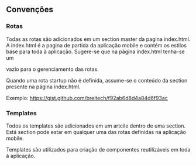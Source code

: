 ## Convenções 

### Rotas

Todas as rotas são adicionados em um section master da pagina index.html. A index.html é a pagina de partida da aplicação mobile e contém os estilos base para toda à aplicação.
Sugere-se que na página index.html tenha-se um <section></section> vazio para o gerenciamento das rotas.

Quando uma rota startup não é definida, assume-se o conteúdo da section presente na página index.html.

Exemplo: https://gist.github.com/breitech/f92ab6d8d4a84d6f93ac

### Templates

Todos os templates são adicionados em um artcile dentro de uma section. Está section pode estar em qualquer uma das rotas definidas na aplicação mobile.

Templates são utilizados para criação de componentes reutilizáveis em toda à aplicação.
